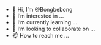 - 👋 Hi, I’m @Bongbebong
- 👀 I’m interested in ...
- 🌱 I’m currently learning ...
- 💞️ I’m looking to collaborate on ...
- 📫 How to reach me ...

<!---
Bongbebong/Bongbebong is a ✨ special ✨ repository because its `README.md` (this file) appears on your GitHub profile.
You can click the Preview link to take a look at your changes.
--->
